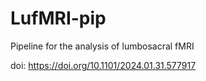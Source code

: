 # LufMRI-pip
Pipeline for the analysis of lumbosacral fMRI

doi: https://doi.org/10.1101/2024.01.31.577917

